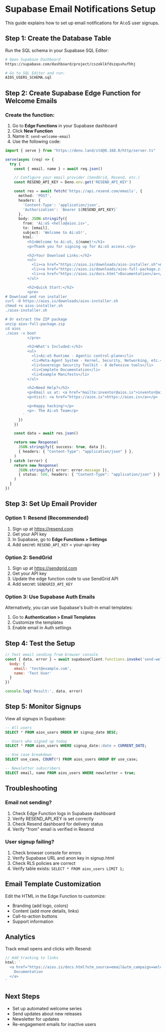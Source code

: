 # Supabase Email Notifications Setup

This guide explains how to set up email notifications for Ai:oS user signups.

## Step 1: Create the Database Table

Run the SQL schema in your Supabase SQL Editor:

```bash
# Open Supabase Dashboard
https://supabase.com/dashboard/project/cszoklkfdszqsxhufhhj

# Go to SQL Editor and run:
AIOS_USERS_SCHEMA.sql
```

## Step 2: Create Supabase Edge Function for Welcome Emails

### Create the function:

1. Go to **Edge Functions** in your Supabase dashboard
2. Click **New Function**
3. Name it: `send-welcome-email`
4. Use the following code:

```typescript
import { serve } from "https://deno.land/std@0.168.0/http/server.ts"

serve(async (req) => {
  try {
    const { email, name } = await req.json()

    // Configure your email provider (SendGrid, Resend, etc.)
    const RESEND_API_KEY = Deno.env.get('RESEND_API_KEY')

    const res = await fetch('https://api.resend.com/emails', {
      method: 'POST',
      headers: {
        'Content-Type': 'application/json',
        'Authorization': `Bearer ${RESEND_API_KEY}`
      },
      body: JSON.stringify({
        from: 'Ai:oS <hello@aios.is>',
        to: [email],
        subject: 'Welcome to Ai:oS!',
        html: `
          <h1>Welcome to Ai:oS, ${name}!</h1>
          <p>Thank you for signing up for Ai:oS access.</p>

          <h2>Your Download Links:</h2>
          <ul>
            <li><a href="https://aios.is/downloads/aios-installer.sh">Ai:oS Installer</a></li>
            <li><a href="https://aios.is/downloads/aios-full-package.zip">Full Package (ZIP)</a></li>
            <li><a href="https://aios.is/docs.html">Documentation</a></li>
          </ul>

          <h2>Quick Start:</h2>
          <pre>
# Download and run installer
curl -O https://aios.is/downloads/aios-installer.sh
chmod +x aios-installer.sh
./aios-installer.sh

# Or extract the ZIP package
unzip aios-full-package.zip
cd aios
./aios -v boot
          </pre>

          <h2>What's Included:</h2>
          <ul>
            <li>Ai:oS Runtime - Agentic control-plane</li>
            <li>Meta-Agent System - Kernel, Security, Networking, etc.</li>
            <li>Sovereign Security Toolkit - 8 defensive tools</li>
            <li>Complete Documentation</li>
            <li>Example Manifests</li>
          </ul>

          <h2>Need Help?</h2>
          <p>Email us at: <a href="mailto:inventor@aios.is">inventor@aios.is</a></p>
          <p>Visit: <a href="https://aios.is">https://aios.is</a></p>

          <p>Happy hacking!</p>
          <p>- The Ai:oS Team</p>
        `
      })
    })

    const data = await res.json()

    return new Response(
      JSON.stringify({ success: true, data }),
      { headers: { "Content-Type": "application/json" } },
    )
  } catch (error) {
    return new Response(
      JSON.stringify({ error: error.message }),
      { status: 500, headers: { "Content-Type": "application/json" } },
    )
  }
})
```

## Step 3: Set Up Email Provider

### Option 1: Resend (Recommended)

1. Sign up at https://resend.com
2. Get your API key
3. In Supabase, go to **Edge Functions > Settings**
4. Add secret: `RESEND_API_KEY` = your-api-key

### Option 2: SendGrid

1. Sign up at https://sendgrid.com
2. Get your API key
3. Update the edge function code to use SendGrid API
4. Add secret: `SENDGRID_API_KEY`

### Option 3: Use Supabase Auth Emails

Alternatively, you can use Supabase's built-in email templates:

1. Go to **Authentication > Email Templates**
2. Customize the templates
3. Enable email in Auth settings

## Step 4: Test the Setup

```javascript
// Test email sending from browser console
const { data, error } = await supabaseClient.functions.invoke('send-welcome-email', {
  body: {
    email: 'test@example.com',
    name: 'Test User'
  }
})

console.log('Result:', data, error)
```

## Step 5: Monitor Signups

View all signups in Supabase:

```sql
-- All users
SELECT * FROM aios_users ORDER BY signup_date DESC;

-- Users who signed up today
SELECT * FROM aios_users WHERE signup_date::date = CURRENT_DATE;

-- Use case breakdown
SELECT use_case, COUNT(*) FROM aios_users GROUP BY use_case;

-- Newsletter subscribers
SELECT email, name FROM aios_users WHERE newsletter = true;
```

## Troubleshooting

### Email not sending?

1. Check Edge Function logs in Supabase dashboard
2. Verify RESEND_API_KEY is set correctly
3. Check Resend dashboard for delivery status
4. Verify "from" email is verified in Resend

### User signup failing?

1. Check browser console for errors
2. Verify Supabase URL and anon key in signup.html
3. Check RLS policies are correct
4. Verify table exists: `SELECT * FROM aios_users LIMIT 1;`

## Email Template Customization

Edit the HTML in the Edge Function to customize:

- Branding (add logo, colors)
- Content (add more details, links)
- Call-to-action buttons
- Support information

## Analytics

Track email opens and clicks with Resend:

```typescript
// Add tracking to links
html: `
  <a href="https://aios.is/docs.html?utm_source=email&utm_campaign=welcome">
    Documentation
  </a>
`
```

## Next Steps

- Set up automated welcome series
- Send updates about new releases
- Newsletter for updates
- Re-engagement emails for inactive users
